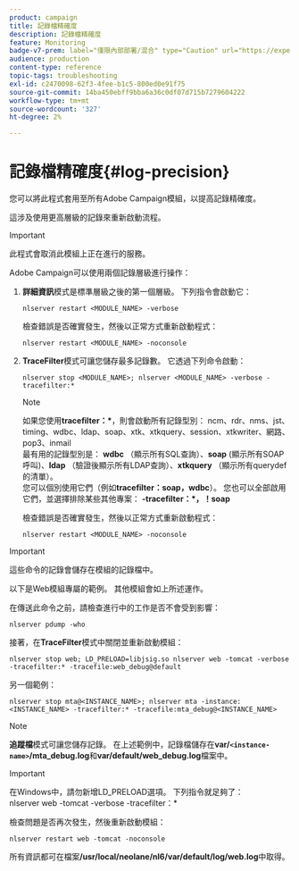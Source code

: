 ```yaml
---
product: campaign
title: 記錄檔精確度
description: 記錄檔精確度
feature: Monitoring
badge-v7-prem: label="僅限內部部署/混合" type="Caution" url="https://experienceleague.adobe.com/docs/campaign-classic/using/installing-campaign-classic/architecture-and-hosting-models/hosting-models-lp/hosting-models.html?lang=zh-Hant" tooltip="僅適用於內部部署和混合部署"
audience: production
content-type: reference
topic-tags: troubleshooting
exl-id: c2470098-62f3-4fee-b1c5-800ed0e91f75
source-git-commit: 14ba450ebff9bba6a36c0df07d715b7279604222
workflow-type: tm+mt
source-wordcount: '327'
ht-degree: 2%

---
```


# 記錄檔精確度{#log-precision}



您可以將此程式套用至所有Adobe Campaign模組，以提高記錄精確度。

這涉及使用更高層級的記錄來重新啟動流程。

>[!IMPORTANT]
>
>此程式會取消此模組上正在進行的服務。

Adobe Campaign可以使用兩個記錄層級進行操作：

1. **詳細資訊**&#x200B;模式是標準層級之後的第一個層級。 下列指令會啟動它：

   ```
   nlserver restart <MODULE_NAME> -verbose 
   ```

   檢查錯誤是否確實發生，然後以正常方式重新啟動程式：

   ```
   nlserver restart <MODULE_NAME> -noconsole
   ```

1. **TraceFilter**&#x200B;模式可讓您儲存最多記錄數。 它透過下列命令啟動：

   ```
   nlserver stop <MODULE_NAME>; nlserver <MODULE_NAME> -verbose -tracefilter:*
   ```

   >[!NOTE]
   >
   >如果您使用&#x200B;**tracefilter：&#42;**，則會啟動所有記錄型別： ncm、rdr、nms、jst、timing、wdbc、ldap、soap、xtk、xtkquery、session、xtkwriter、網路、pop3、inmail\
   最有用的記錄型別是： **wdbc** （顯示所有SQL查詢）、**soap** (顯示所有SOAP呼叫)、**ldap** （驗證後顯示所有LDAP查詢）、**xtkquery** （顯示所有querydef的清單）。\
   您可以個別使用它們（例如&#x200B;**tracefilter：soap，wdbc**）。 您也可以全部啟用它們，並選擇排除某些其他專案： **-tracefilter：&#42;，！soap**

   檢查錯誤是否確實發生，然後以正常方式重新啟動程式：

   ```
   nlserver restart <MODULE_NAME> -noconsole
   ```

>[!IMPORTANT]
>
這些命令的記錄會儲存在模組的記錄檔中。

以下是Web模組專屬的範例。 其他模組會如上所述運作。

在傳送此命令之前，請檢查進行中的工作是否不會受到影響：

```
nlserver pdump -who
```

接著，在&#x200B;**TraceFilter**&#x200B;模式中關閉並重新啟動模組：

```
nlserver stop web; LD_PRELOAD=libjsig.so nlserver web -tomcat -verbose -tracefilter:* -tracefile:web_debug@default
```

另一個範例：

```
nlserver stop mta@<INSTANCE_NAME>; nlserver mta -instance:<INSTANCE_NAME> -tracefilter:* -tracefile:mta_debug@<INSTANCE_NAME>
```

>[!NOTE]
>
**追蹤檔**&#x200B;模式可讓您儲存記錄。 在上述範例中，記錄檔儲存在&#x200B;**var/`<instance-name>`/mta_debug.log**&#x200B;和&#x200B;**var/default/web_debug.log**&#x200B;檔案中。

>[!IMPORTANT]
>
在Windows中，請勿新增LD_PRELOAD選項。 下列指令就足夠了：\
nlserver web -tomcat -verbose -tracefilter：&#42;

檢查問題是否再次發生，然後重新啟動模組：

```
nlserver restart web -tomcat -noconsole
```

所有資訊都可在檔案&#x200B;**/usr/local/neolane/nl6/var/default/log/web.log**&#x200B;中取得。
